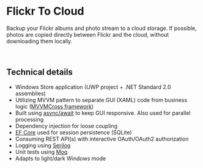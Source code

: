 # Flickr To Cloud
Backup your Flickr albums and photo stream to a cloud storage. If possible, photos are copied directly between Flickr and the cloud, without downloading them locally.

[](https://github.com/havlicekp/flickr-to-cloud/blob/master/images/mockup.jpg)
&nbsp;
## Technical details
* Windows Store application (UWP project + .NET Standard 2.0 assemblies)
* Utilizing MVVM pattern to separate GUI (XAML) code from business logic ([MVVMCross framework](https://www.mvvmcross.com/))
* Built using [async/await](https://docs.microsoft.com/en-us/dotnet/csharp/programming-guide/concepts/async/)  to keep GUI responsive. Also used for parallel processing
* Dependency injection for loose coupling
* [EF Core](https://github.com/aspnet/EntityFrameworkCore) used for session persistence (SQLite)
* Consuming REST API(s) with interactive OAuth/OAuth2 authorization
* Logging using [Serilog](https://serilog.net/)
* Unit tests using [Moq](https://github.com/moq/moq4) 
* Adapts to light/dark Windows mode 
